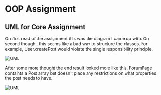 # OOP Assignment
## UML for Core Assignment

On first read of the assignment this was the diagram I came up with. On second thought, this seems like a bad way to structure the classes. For example, User.createPost would violate the single responsibility principle.

![UML](/../images/oop-assignment/UML.png?raw=true)

After some more thought the end result looked more like this. ForumPage containts a Post array but doesn't place any restrictions on what properties the post needs to have.

![UML](/../images/oop-assignment/UML_updated.png?raw=true)
